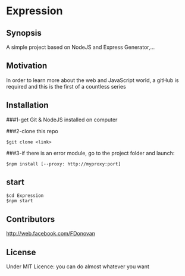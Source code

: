 # Expression



## Synopsis

A simple project based on NodeJS and Express Generator,...

## Motivation

In order to learn more about the web and JavaScript world, a gitHub is required and this is the first of a countless series

## Installation
###1-get Git & NodeJS installed on computer

###2-clone this repo
```
$git clone <link>
```
###3-if there is an error module, go to the project folder and launch:
```
$npm install [--proxy: http://myproxy:port]
```



## start

```
$cd Expression
$npm start
```

## Contributors
http://web.facebook.com/FDonovan

## License

Under MIT Licence: you can do almost whatever you want
